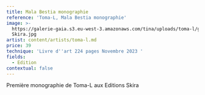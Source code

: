 ```yaml
---
title: Mala Bestia monographie
reference: 'Toma-L, Mala Bestia monographie'
image: >-
  https://galerie-gaia.s3.eu-west-3.amazonaws.com/tina/uploads/toma-l/galerie-gaia-Toma-L-Monographie
  Skira.jpg
artist: content/artists/toma-l.md
price: 39
technique: 'Livre d''art 224 pages Novembre 2023 '
fields:
  - Edition
contextual: false
---
```


Première monographie de Toma-L aux Editions Skira
